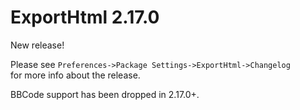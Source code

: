 # ExportHtml 2.17.0

New release!

Please see `Preferences->Package Settings->ExportHtml->Changelog`  
for more info about the release.

BBCode support has been dropped in 2.17.0+.
